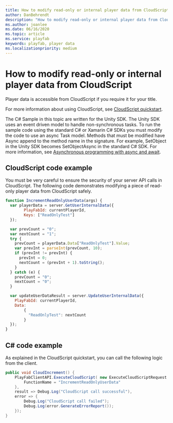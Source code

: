 ```yaml
---
title: How to modify read-only or internal player data from CloudScript 
author: DanBehrendt
description: "How to modify read-only or internal player data from Cloudscript"
ms.author: joanlee 
ms.date: 06/16/2020
ms.topic: article
ms.service: playfab
keywords: playfab, player data
ms.localizationpriority: medium
---
```


# How to modify read-only or internal player data from CloudScript

Player data is accessible from CloudScript if you require it for your title.

For more information about using CloudScript, see [CloudScript quickstart](../automation/cloudscript/quickstart.md).

The C# Sample in this topic are written for the Unity SDK. The Unity SDK uses an event driven model to handle non-synchronous tasks. To run the sample code using the standard C# or Xamarin C# SDKs you must modify the code to use an async Task model. Methods that must be modified have Async append to the method name in the signature. For example, SetObject in the Unity SDK becomes SetObjectAsync in the standard C# SDK. For more information, see [Asynchronous programming with async and await](/dotnet/csharp/programming-guide/concepts/async/).

## CloudScript code example

You must be very careful to ensure the security of your server API calls in CloudScript. The following code demonstrates modifying a piece of read-only player data from CloudScript safely.

```javascript
function IncrementReadOnlyUserData(args) {
  var playerData = server.GetUserInternalData({
        PlayFabId: currentPlayerId,
        Keys: ["ReadOnlyTest"]
  });

  var prevCount = "0";
  var nextCount = "1";
  try {
    prevCount = playerData.Data["ReadOnlyTest"].Value;
    var prevInt = parseInt(prevCount, 10);
    if (prevInt != prevInt) {
      prevInt = 0;
      nextCount = (prevInt + 1).toString();
    }
  } catch (e) {
    prevCount = "0";
    nextCount = "0";
  }

  var updateUserDataResult = server.UpdateUserInternalData({
    PlayFabId: currentPlayerId,
    Data:
        {
          "ReadOnlyTest": nextCount
        }
  });
}
```

## C# code example

As explained in the CloudScript quickstart, you can call the following logic from the client.

```csharp
public void CloudIncrement() {
    PlayFabClientAPI.ExecuteCloudScript( new ExecuteCloudScriptRequest {
        FunctionName = "IncrementReadOnlyUserData"
    },
    result => Debug.Log("CloudScript call successful"),
    error => {
        Debug.Log("CloudScript call failed");
        Debug.Log(error.GenerateErrorReport());
    });
}
```
